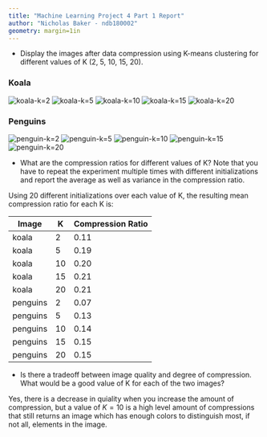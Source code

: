 ```yaml
---
title: "Machine Learning Project 4 Part 1 Report"
author: "Nicholas Baker - ndb180002"
geometry: margin=1in
---
```


* Display the images after data compression using K-means clustering for different values of K (2, 5, 10, 15, 20).

### Koala

![koala-k=2](./images/Koala-2.jpg)
![koala-k=5](./images/Koala-5.jpg)
![koala-k=10](./images/Koala-10.jpg)
![koala-k=15](./images/Koala-15.jpg)
![koala-k=20](./images/Koala-20.jpg)

### Penguins

![penguin-k=2](./images/Penguins-2.jpg)
![penguin-k=5](./images/Penguins-5.jpg)
![penguin-k=10](./images/Penguins-10.jpg)
![penguin-k=15](./images/Penguins-15.jpg)
![penguin-k=20](./images/Penguins-20.jpg)

* What are the compression ratios for different values of K? Note that you have
to repeat the experiment multiple times with different initializations and report
the average as well as variance in the compression ratio.

Using 20 different initializations over each value of K, the resulting mean compression 
ratio for each K is:


| Image | K | Compression Ratio |
|---|---|---|
| koala    | 2  |  0.11 |
| koala    | 5  |  0.19 |
| koala    | 10 |  0.20 |
| koala    | 15 |  0.21 |
| koala    | 20 |  0.21 |
| penguins | 2  |  0.07 |
| penguins | 5  |  0.13 |
| penguins | 10 |  0.14 |
| penguins | 15 |  0.15 |
| penguins | 20 |  0.15 |
 
* Is there a tradeoff between image quality and degree of compression. What
would be a good value of K for each of the two images?

Yes, there is a decrease in quiality when you increase the amount of compression,
but a value of $K=10$ is a high level amount of compressions that still returns an
image which has enough colors to distinguish most, if not all, elements in the image.